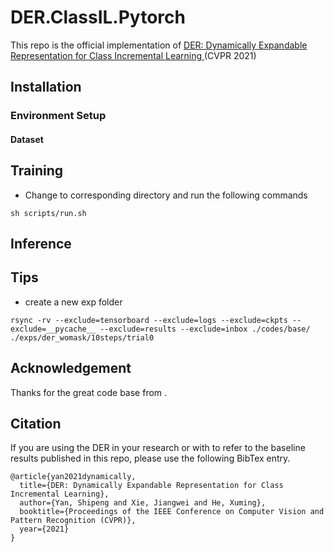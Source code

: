 # DER.ClassIL.Pytorch
This repo is the official implementation of [DER: Dynamically Expandable Representation for Class Incremental Learning
](https://arxiv.org/abs/2103.16788) (CVPR 2021)

## Installation
### Environment Setup
#### Dataset

## Training
* Change to corresponding directory and run the following commands
```
sh scripts/run.sh
```

## Inference


## Tips
* create a new exp folder
```
rsync -rv --exclude=tensorboard --exclude=logs --exclude=ckpts --exclude=__pycache__ --exclude=results --exclude=inbox ./codes/base/ ./exps/der_womask/10steps/trial0
```


## Acknowledgement
Thanks for the great code base from .




## Citation
If you are using the DER in your research or with to refer to the baseline results published in this repo, please use the following BibTex entry.
```
@article{yan2021dynamically,
  title={DER: Dynamically Expandable Representation for Class Incremental Learning},
  author={Yan, Shipeng and Xie, Jiangwei and He, Xuming},
  booktitle={Proceedings of the IEEE Conference on Computer Vision and Pattern Recognition (CVPR)},
  year={2021}
}
```